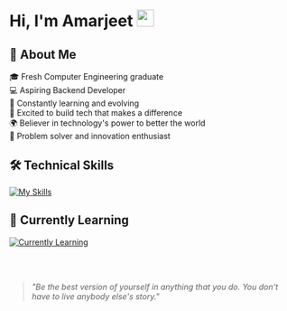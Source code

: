 # Hi, I'm Amarjeet <img src="https://media.giphy.com/media/hvRJCLFzcasrR4ia7z/giphy.gif" width="30px"> 

## 💫 About Me

🎓 Fresh Computer Engineering graduate<br>
💻 Aspiring Backend Developer<br>
🌱 Constantly learning and evolving<br>
🚀 Excited to build tech that makes a difference<br>
🌍 Believer in technology's power to better the world<br>
🧠 Problem solver and innovation enthusiast<br>

## 🛠️ Technical Skills 
[![My Skills](https://skillicons.dev/icons?i=python,java,cpp,php,javascript,html,css,vue,tailwind,flask,git,vscode,figma,sqlite,mysql&perline=5)](https://skillicons.dev)

## 🌱 Currently Learning
[![Currently Learning](https://skillicons.dev/icons?i=mongodb,express,react,nodejs,nuxtjs,laravel,firebase,django,fastapi,postman&perline=5)](https://skillicons.dev)

<br><br>

> *"Be the best version of yourself in anything that you do. You don't have to live anybody else's story."* 
